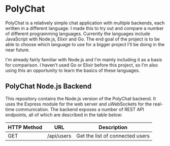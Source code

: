# PolyChat
PolyChat is a relatively simple chat application with multiple backends, each written in a different language. I made this to try out and compare a number of different programming languages. Currently the languages include JavaScript with Node.js, Elixir and Go. The end goal of the project is to be able to choose which language to use for a bigger project I'll be doing in the near future.

I'm already fairly familiar with Node.js and I'm mainly including it as a basis for comparison. I haven't used Go or Elixir before this project, so I'm also using this an opportunity to learn the basics of these languages.

## PolyChat Node.js Backend
This repository contains the Node.js version of the PolyChat backend. It uses the Express module for the web server and uWebSockets for the real-time communication. The backend exposes a number of REST API endpoints, all of which are described in the table below:

| HTTP Method | URL        | Description                     |
|-------------|------------|---------------------------------|
| GET         | /api/users | Get the list of connected users |
